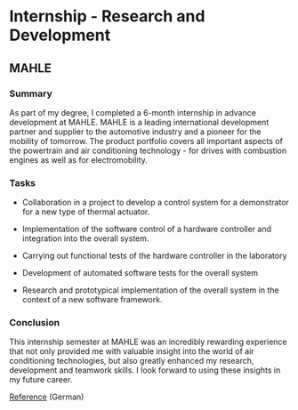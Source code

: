 # Internship - Research and Development

## MAHLE

### Summary

As part of my degree, I completed a 6-month internship in advance development at MAHLE. MAHLE is a leading international development partner and supplier to the automotive industry and a pioneer for the mobility of tomorrow. The product portfolio covers all important aspects of the powertrain and air conditioning technology - for drives with combustion engines as well as for electromobility.

### Tasks

- Collaboration in a project to develop a control system for a demonstrator for a new type of thermal actuator.

- Implementation of the software control of a hardware controller and integration into the overall system.

- Carrying out functional tests of the hardware controller in the laboratory

- Development of automated software tests for the overall system

- Research and prototypical implementation of the overall system in the context of a new software framework.

### Conclusion

This internship semester at MAHLE was an incredibly rewarding experience that not only provided me with valuable insight into the world of air conditioning technologies, but also greatly enhanced my research, development and teamwork skills. I look forward to using these insights in my future career.

[Reference](/files/Mahle.pdf) (German)

